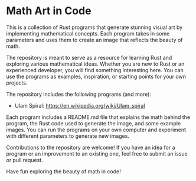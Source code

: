 # Math Art in Code

This is a collection of Rust programs that generate stunning visual art by implementing mathematical concepts. Each program takes in some parameters and uses them to create an image that reflects the beauty of math.

The repository is meant to serve as a resource for learning Rust and exploring various mathematical ideas. Whether you are new to Rust or an experienced developer, you will find something interesting here. You can use the programs as examples, inspiration, or starting points for your own projects.

The repository includes the following programs (and more):
 - Ulam Spiral: https://en.wikipedia.org/wiki/Ulam_spiral
 
Each program includes a README.md file that explains the math behind the program, the Rust code used to generate the image, and some example images. You can run the programs on your own computer and experiment with different parameters to generate new images.

Contributions to the repository are welcome! If you have an idea for a program or an improvement to an existing one, feel free to submit an issue or pull request.

Have fun exploring the beauty of math in code!
